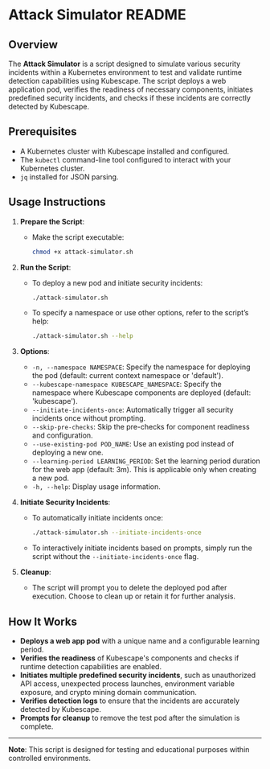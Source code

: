 # Attack Simulator README

## Overview

The **Attack Simulator** is a script designed to simulate various security incidents within a Kubernetes environment to test and validate runtime detection capabilities using Kubescape. The script deploys a web application pod, verifies the readiness of necessary components, initiates predefined security incidents, and checks if these incidents are correctly detected by Kubescape.

## Prerequisites

- A Kubernetes cluster with Kubescape installed and configured.
- The `kubectl` command-line tool configured to interact with your Kubernetes cluster.
- `jq` installed for JSON parsing.

## Usage Instructions

1. **Prepare the Script**:
   - Make the script executable:
     ```bash
     chmod +x attack-simulator.sh
     ```

2. **Run the Script**:
   - To deploy a new pod and initiate security incidents:
     ```bash
     ./attack-simulator.sh
     ```
   - To specify a namespace or use other options, refer to the script’s help:
     ```bash
     ./attack-simulator.sh --help
     ```

3. **Options**:
   - `-n, --namespace NAMESPACE`: Specify the namespace for deploying the pod (default: current context namespace or 'default').
   - `--kubescape-namespace KUBESCAPE_NAMESPACE`: Specify the namespace where Kubescape components are deployed (default: 'kubescape').
   - `--initiate-incidents-once`: Automatically trigger all security incidents once without prompting.
   - `--skip-pre-checks`: Skip the pre-checks for component readiness and configuration.
   - `--use-existing-pod POD_NAME`: Use an existing pod instead of deploying a new one.
   - `--learning-period LEARNING_PERIOD`: Set the learning period duration for the web app (default: 3m). This is applicable only when creating a new pod.
   - `-h, --help`: Display usage information.

4. **Initiate Security Incidents**:
   - To automatically initiate incidents once:
     ```bash
     ./attack-simulator.sh --initiate-incidents-once
     ```
   - To interactively initiate incidents based on prompts, simply run the script without the `--initiate-incidents-once` flag.

5. **Cleanup**:
   - The script will prompt you to delete the deployed pod after execution. Choose to clean up or retain it for further analysis.

## How It Works

- **Deploys a web app pod** with a unique name and a configurable learning period.
- **Verifies the readiness** of Kubescape's components and checks if runtime detection capabilities are enabled.
- **Initiates multiple predefined security incidents**, such as unauthorized API access, unexpected process launches, environment variable exposure, and crypto mining domain communication.
- **Verifies detection logs** to ensure that the incidents are accurately detected by Kubescape.
- **Prompts for cleanup** to remove the test pod after the simulation is complete.

---

**Note**: This script is designed for testing and educational purposes within controlled environments.